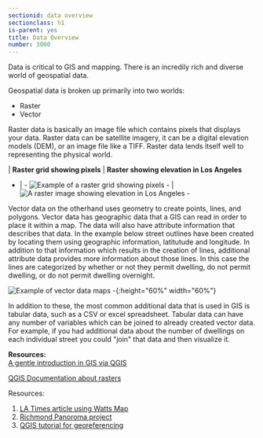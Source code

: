 ```yaml
---
sectionid: data overview
sectionclass: h1
is-parent: yes
title: Data Overview
number: 3000
---
```


Data is critical to GIS and mapping. There is an incredily rich and diverse world of geospatial data.

Geospatial data is broken up primarily into two worlds:

+ Raster
+ Vector

Raster data is basically an image file which contains pixels that displays your data. Raster data can be satellite imagery, it can be a digital elevation models (DEM), or an image file like a TIFF. Raster data lends itself well to representing the physical world.  

  
 | 
**Raster grid showing pixels** | **Raster showing elevation in Los Angeles**
- | -
![Example of a raster grid showing pixels - ](https://raw.githubusercontent.com/vkcworkshops/introspatialmethods/gh-pages/img/rasterdata.png) | ![A raster image showing elevation in Los Angeles - ](https://raw.githubusercontent.com/vkcworkshops/introspatialmethods/gh-pages/img/rasterla.png)

Vector data on the otherhand uses geometry to create points, lines, and polygons. Vector data has geographic data that a GIS can read in order to place it within a map. The data will also have attribute information that describes that data. In the example below street outlines have been created by locating them using geographic information, latitutude and longitude. In addition to that information which results in the creation of lines, additional attribute data provides more information about those lines. In this case the lines are categorized by whether or not they permit dwelling, do not permit dwelling, or do not permit dwelling overnight. 


![Example of vector data maps - ](https://raw.githubusercontent.com/vkcworkshops/introspatialmethods/gh-pages/img/vectordataexample.png){:height="60%" width="60%"}



In addition to these, the most common additional data that is used in GIS is tabular data, such as a CSV or excel spreadsheet. Tabular data can have any number of variables which can be joined to already created vector data. For example, if you had additional data about the number of dwellings on each individual street you could "join" that data and then visualize it. 




**Resources:**  
[A gentle introduction in GIS via QGIS](https://docs.qgis.org/3.4/en/docs/gentle_gis_introduction/index.html)  

[QGIS Documentation about rasters](https://docs.qgis.org/2.8/en/docs/gentle_gis_introduction/raster_data.html)



Resources:
1. [LA Times article using Watts Map](http://graphics.latimes.com/watts-riots-1965-map/)
2. [Richmond Panoroma project](https://dsl.richmond.edu/panorama/redlining/#loc=9/34.0050/-118.1565&opacity=0.8&city=los-angeles-ca)
3. [QGIS tutorial for georeferencing](https://docs.qgis.org/2.18/en/docs/training_manual/forestry/map_georeferencing.html)

